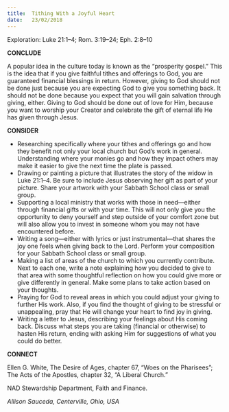 ```yaml
---
title:  Tithing With a Joyful Heart
date:   23/02/2018
---
```


Exploration: Luke 21:1–4; Rom. 3:19–24; Eph. 2:8–10

**CONCLUDE**

A popular idea in the culture today is known as the “prosperity gospel.” This is the idea that if you give faithful tithes and offerings to God, you are guaranteed financial blessings in return. However, giving to God should not be done just because you are expecting God to give you something back. It should not be done because you expect that you will gain salvation through giving, either. Giving to God should be done out of love for Him, because you want to worship your Creator and celebrate the gift of eternal life He has given through Jesus.

**CONSIDER**

- Researching specifically where your tithes and offerings go and how they benefit not only your local church but God’s work in general. Understanding where your monies go and how they impact others may make it easier to give the next time the plate is passed.
- Drawing or painting a picture that illustrates the story of the widow in Luke 21:1–4. Be sure to include Jesus observing her gift as part of your picture. Share your artwork with your Sabbath School class or small group.
- Supporting a local ministry that works with those in need—either through financial gifts or with your time. This will not only give you the opportunity to deny yourself and step outside of your comfort zone but will also allow you to invest in someone whom you may not have encountered before.
- Writing a song—either with lyrics or just instrumental—that shares the joy one feels when giving back to the Lord. Perform your composition for your Sabbath School class or small group.
- Making a list of areas of the church to which you currently contribute. Next to each one, write a note explaining how you decided to give to that area with some thoughtful reflection on how you could give more or give differently in general. Make some plans to take action based on your thoughts.
- Praying for God to reveal areas in which you could adjust your giving to further His work. Also, if you find the thought of giving to be stressful or unappealing, pray that He will change your heart to find joy in giving.
- Writing a letter to Jesus, describing your feelings about His coming back. Discuss what steps you are taking (financial or otherwise) to hasten His return, ending with asking Him for suggestions of what you could do better.

**CONNECT**

Ellen G. White, The Desire of Ages, chapter 67, “Woes on the Pharisees”; The Acts of the Apostles, chapter 32, “A Liberal Church.”

NAD Stewardship Department, Faith and Finance.

_Allison Sauceda, Centerville, Ohio, USA_